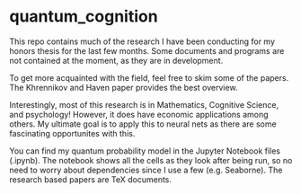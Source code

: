 # quantum_cognition 
This repo contains much of the research I have been conducting for my honors thesis for the last few months. Some documents and programs are not contained at the moment, as they are in development. 

To get more acquainted with the field, feel free to skim some of the papers. The Khrennikov and Haven paper provides the best overview. 

Interestingly, most of this research is in Mathematics, Cognitive Science, and psychology! However, it does have economic applications among others. My ultimate goal  is to apply this to neural nets as there are some fascinating opportunites with this.

You can find my quantum probability model in the Jupyter Notebook files (.ipynb). The notebook shows all the cells as they look after being run, so no need to worry about dependencies since I use a few (e.g. Seaborne). The research based papers are TeX documents.  
